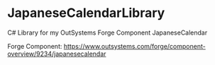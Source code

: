 # JapaneseCalendarLibrary
C# Library for my OutSystems Forge Component JapaneseCalendar

Forge Component:
https://www.outsystems.com/forge/component-overview/9234/japanesecalendar
